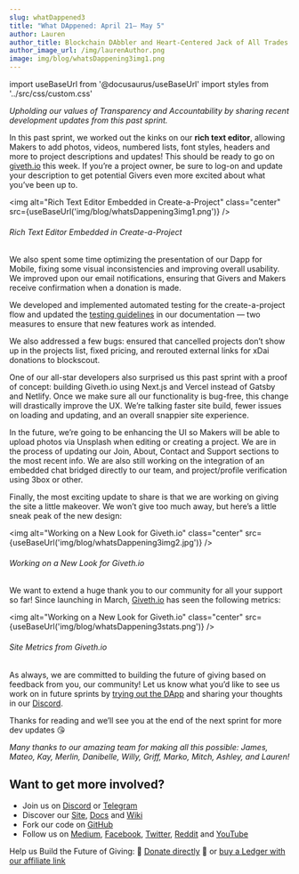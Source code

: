 ```yaml
---
slug: whatDappened3
title: "What DAppened: April 21— May 5"
author: Lauren
author_title: Blockchain DAbbler and Heart-Centered Jack of All Trades
author_image_url: /img/laurenAuthor.png
image: img/blog/whatsDappening3img1.png
---
```

import useBaseUrl from '@docusaurus/useBaseUrl'
import styles from '../src/css/custom.css'

_Upholding our values of Transparency and Accountability by sharing recent development updates from this past sprint._

In this past sprint, we worked out the kinks on our **rich text editor**, allowing Makers to add photos, videos, numbered lists, font styles, headers and more to project descriptions and updates! This should be ready to go on [giveth.io](https://giveth.io/) this week. If you’re a project owner, be sure to log-on and update your description to get potential Givers even more excited about what you’ve been up to.

<img alt="Rich Text Editor Embedded in Create-a-Project" class="center" src={useBaseUrl('img/blog/whatsDappening3img1.png')} />

###### Rich Text Editor Embedded in Create-a-Project

We also spent some time optimizing the presentation of our Dapp for Mobile, fixing some visual inconsistencies and improving overall usability. We improved upon our email notifications, ensuring that Givers and Makers receive confirmation when a donation is made.

We developed and implemented automated testing for the create-a-project flow and updated the [testing guidelines](https://docs.giveth.io/docs/testing-guidelines/) in our documentation — two measures to ensure that new features work as intended.

We also addressed a few bugs: ensured that cancelled projects don’t show up in the projects list, fixed pricing, and rerouted external links for xDai donations to blockscout.

One of our all-star developers also surprised us this past sprint with a proof of concept: building Giveth.io using Next.js and Vercel instead of Gatsby and Netlify. Once we make sure all our functionality is bug-free, this change will drastically improve the UX. We’re talking faster site build, fewer issues on loading and updating, and an overall snappier site experience.

In the future, we’re going to be enhancing the UI so Makers will be able to upload photos via Unsplash when editing or creating a project. We are in the process of updating our Join, About, Contact and Support sections to the most recent info. We are also still working on the integration of an embedded chat bridged directly to our team, and project/profile verification using 3box or other.

Finally, the most exciting update to share is that we are working on giving the site a little makeover. We won’t give too much away, but here’s a little sneak peak of the new design:

<img alt="Working on a New Look for Giveth.io" class="center" src={useBaseUrl('img/blog/whatsDappening3img2.jpg')} />

###### Working on a New Look for Giveth.io

We want to extend a huge thank you to our community for all your support so far! Since launching in March, [Giveth.io](https://giveth.io/) has seen the following metrics:

<img alt="Working on a New Look for Giveth.io" class="center" src={useBaseUrl('img/blog/whatsDappening3stats.png')} />

###### Site Metrics from Giveth.io

As always, we are committed to building the future of giving based on feedback from you, our community! Let us know what you’d like to see us work on in future sprints by [trying out the DApp](http://giveth.io/) and sharing your thoughts in our [Discord](https://discord.com/invite/JftjK8Un3z).

Thanks for reading and we’ll see you at the end of the next sprint for more dev updates 😘

_Many thanks to our amazing team for making all this possible: James, Mateo, Kay, Merlin, Danibelle, Willy, Griff, Marko, Mitch, Ashley, and Lauren!_

## Want to get more involved?

*   Join us on [Discord](https://discord.gg/JftjK8Un3z) or [Telegram](http://t.me/givethio)
*   Discover our [Site](http://giveth.io/), [Docs](https://docs.giveth.io/) and [Wiki](https://wiki.giveth.io/)
*   Fork our code on [GitHub](https://github.com/Giveth/)
*   Follow us on [Medium](http://medium.com/giveth/), [Facebook](https://www.facebook.com/givethio), [Twitter](http://twitter.com/givethio), [Reddit](https://www.reddit.com/r/giveth/) and [YouTube](https://www.youtube.com/channel/UClfutpRoY0WTVnq0oB0E0wQ)

Help us Build the Future of Giving: 🦄 [Donate directly](http://donate.giveth.io/) 🦄 or [buy a Ledger with our affiliate link](https://www.ledgerwallet.com/products/ledger-nano-s?utm_source=&utm_medium=affiliate&utm_campaign=d663)
